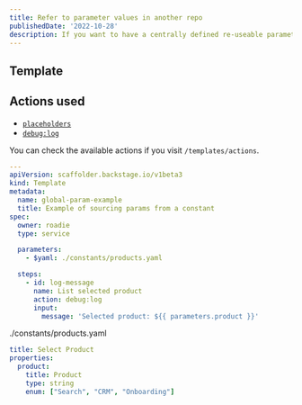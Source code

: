 ```yaml
---
title: Refer to parameter values in another repo
publishedDate: '2022-10-28'
description: If you want to have a centrally defined re-useable parameter value such as a list of product you can use the following pattern
---
```


## Template

## Actions used

- [`placeholders`](https://backstage.io/docs/features/software-catalog/descriptor-format#substitutions-in-the-descriptor-format)
- [`debug:log`](https://github.com/backstage/backstage/blob/54b9f073d13d878fce652c9ec8b8cdfc5fd85c6a/plugins/scaffolder-backend/src/scaffolder/actions/builtin/debug/log.ts)

You can check the available actions if you visit `/templates/actions`.


```yaml
---
apiVersion: scaffolder.backstage.io/v1beta3
kind: Template
metadata:
  name: global-param-example
  title: Example of sourcing params from a constant
spec:
  owner: roadie
  type: service

  parameters:
    - $yaml: ./constants/products.yaml

  steps:
    - id: log-message
      name: List selected product
      action: debug:log
      input:
        message: 'Selected product: ${{ parameters.product }}'
```


./constants/products.yaml
```yaml
title: Select Product
properties:
  product:
    title: Product
    type: string
    enum: ["Search", "CRM", "Onboarding"]
```